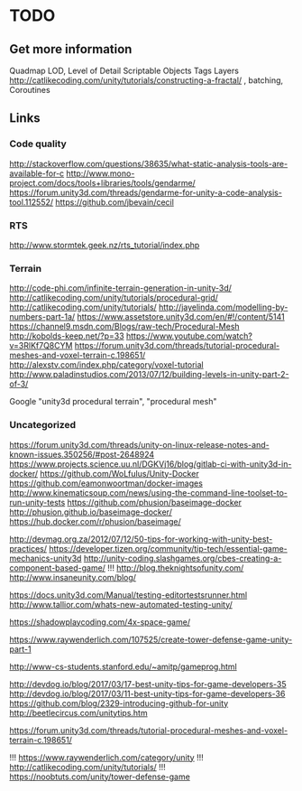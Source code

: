 # TODO

## Get more information

Quadmap
LOD, Level of Detail
Scriptable Objects
Tags
Layers
http://catlikecoding.com/unity/tutorials/constructing-a-fractal/ , batching, Coroutines

## Links

### Code quality

http://stackoverflow.com/questions/38635/what-static-analysis-tools-are-available-for-c
http://www.mono-project.com/docs/tools+libraries/tools/gendarme/
https://forum.unity3d.com/threads/gendarme-for-unity-a-code-analysis-tool.112552/
https://github.com/jbevain/cecil

### RTS

http://www.stormtek.geek.nz/rts_tutorial/index.php

### Terrain

http://code-phi.com/infinite-terrain-generation-in-unity-3d/
http://catlikecoding.com/unity/tutorials/procedural-grid/
http://catlikecoding.com/unity/tutorials/
http://jayelinda.com/modelling-by-numbers-part-1a/
https://www.assetstore.unity3d.com/en/#!/content/5141
https://channel9.msdn.com/Blogs/raw-tech/Procedural-Mesh
http://kobolds-keep.net/?p=33
https://www.youtube.com/watch?v=3RlKf7Q8CYM
https://forum.unity3d.com/threads/tutorial-procedural-meshes-and-voxel-terrain-c.198651/
http://alexstv.com/index.php/category/voxel-tutorial
http://www.paladinstudios.com/2013/07/12/building-levels-in-unity-part-2-of-3/

Google "unity3d procedural terrain", "procedural mesh"

### Uncategorized

https://forum.unity3d.com/threads/unity-on-linux-release-notes-and-known-issues.350256/#post-2648924
https://www.projects.science.uu.nl/DGKVj16/blog/gitlab-ci-with-unity3d-in-docker/
https://github.com/WoLfulus/Unity-Docker
https://github.com/eamonwoortman/docker-images
http://www.kinematicsoup.com/news/using-the-command-line-toolset-to-run-unity-tests
https://github.com/phusion/baseimage-docker
http://phusion.github.io/baseimage-docker/
https://hub.docker.com/r/phusion/baseimage/

http://devmag.org.za/2012/07/12/50-tips-for-working-with-unity-best-practices/
https://developer.tizen.org/community/tip-tech/essential-game-mechanics-unity3d
http://unity-coding.slashgames.org/cbes-creating-a-component-based-game/
!!! http://blog.theknightsofunity.com/
http://www.insaneunity.com/blog/

https://docs.unity3d.com/Manual/testing-editortestsrunner.html
http://www.tallior.com/whats-new-automated-testing-unity/

https://shadowplaycoding.com/4x-space-game/

https://www.raywenderlich.com/107525/create-tower-defense-game-unity-part-1

http://www-cs-students.stanford.edu/~amitp/gameprog.html

http://devdog.io/blog/2017/03/17-best-unity-tips-for-game-developers-35
http://devdog.io/blog/2017/03/11-best-unity-tips-for-game-developers-36
https://github.com/blog/2329-introducing-github-for-unity
http://beetlecircus.com/unitytips.htm

https://forum.unity3d.com/threads/tutorial-procedural-meshes-and-voxel-terrain-c.198651/

!!! https://www.raywenderlich.com/category/unity
!!! http://catlikecoding.com/unity/tutorials/
!!! https://noobtuts.com/unity/tower-defense-game
